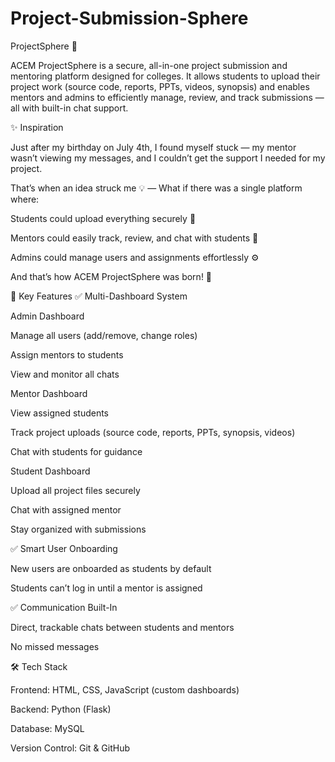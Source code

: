 # Project-Submission-Sphere
ProjectSphere 🚀

ACEM ProjectSphere is a secure, all-in-one project submission and mentoring platform designed for colleges. It allows students to upload their project work (source code, reports, PPTs, videos, synopsis) and enables mentors and admins to efficiently manage, review, and track submissions — all with built-in chat support.

✨ Inspiration

Just after my birthday on July 4th, I found myself stuck — my mentor wasn’t viewing my messages, and I couldn’t get the support I needed for my project.

That’s when an idea struck me 💡 —
What if there was a single platform where:

Students could upload everything securely 📂

Mentors could easily track, review, and chat with students 💬

Admins could manage users and assignments effortlessly ⚙️

And that’s how ACEM ProjectSphere was born! 🚀

🔑 Key Features
✅ Multi-Dashboard System

Admin Dashboard

Manage all users (add/remove, change roles)

Assign mentors to students

View and monitor all chats

Mentor Dashboard

View assigned students

Track project uploads (source code, reports, PPTs, synopsis, videos)

Chat with students for guidance

Student Dashboard

Upload all project files securely

Chat with assigned mentor

Stay organized with submissions

✅ Smart User Onboarding

New users are onboarded as students by default

Students can’t log in until a mentor is assigned

✅ Communication Built-In

Direct, trackable chats between students and mentors

No missed messages

🛠️ Tech Stack

Frontend: HTML, CSS, JavaScript (custom dashboards)

Backend: Python (Flask)

Database: MySQL

Version Control: Git & GitHub
